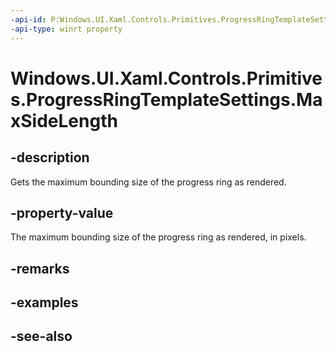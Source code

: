 ```yaml
---
-api-id: P:Windows.UI.Xaml.Controls.Primitives.ProgressRingTemplateSettings.MaxSideLength
-api-type: winrt property
---
```


<!-- Property syntax
public double MaxSideLength { get; }
-->

# Windows.UI.Xaml.Controls.Primitives.ProgressRingTemplateSettings.MaxSideLength

## -description
Gets the maximum bounding size of the progress ring as rendered.


## -property-value
The maximum bounding size of the progress ring as rendered, in pixels.

## -remarks

## -examples

## -see-also

